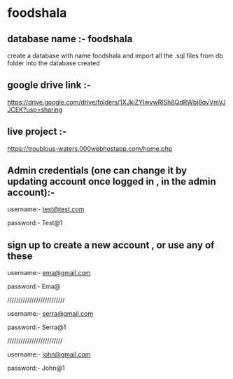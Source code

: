 # foodshala
## database name :- foodshala
 create a database with name foodshala and import all the .sql files from db folder into the database created
## google drive link :-
 https://drive.google.com/drive/folders/1XJkiZYIwvwRlSh8QdRWbj8qyVmVJJCEK?usp=sharing
## live project :-
 https://troublous-waters.000webhostapp.com/home.php
## Admin credentials (one can change it by updating account once logged in , in the admin account):-
 username:- test@test.com
 
 password:- Test@1
## sign up to create a new account , or use any of these
 username:- ema@gmail.com
 
 password:- Ema@
 
 //////////////////////////
 
 username:- serra@gmail.com
 
 password:- Serra@1
 
 /////////////////////////
 
 username:- john@gmail.com
 
 password:- John@1
 
